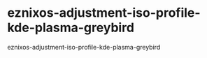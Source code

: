 # eznixos-adjustment-iso-profile-kde-plasma-greybird
eznixos-adjustment-iso-profile-kde-plasma-greybird
